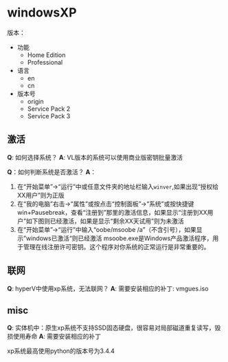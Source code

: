 # windowsXP


版本：
* 功能
  * Home Edition
  * Professional
* 语言
  * en
  * cn
* 版本号
  * origin
  * Service Pack 2
  * Service Pack 3


## 激活
**Q**: 如何选择系统？
**A**: VL版本的系统可以使用商业版密钥批量激活


**Q**：如何判断系统是否激活？
**A**：

1. 在“开始菜单”→“运行”中或任意文件夹的地址栏输入`winver`,如果出现“授权给XX用户”则为正版
2. 在“我的电脑”右击→“属性”或按点击“控制面板”→“系统”或按快捷键win+Pausebreak，查看“注册到”那里的激活信息，如果显示“注册到XX用户”如下图则已经激活，如果是显示“剩余XX天试用”则为未激活
3. 在“开始菜单”→“运行”中输入“oobe/msoobe /a”（不含引号），如果显示”windows已激活“则已经激活
msoobe.exe是Windows产品激活程序，用于管理在线注册许可密钥。这个程序对你系统的正常运行是非常重要的。

## 联网
**Q**: hyperV中使用xp系统，无法联网？
**A**: 需要安装相应的补丁: vmgues.iso

## misc



**Q**: 实体机中：原生xp系统不支持SSD固态硬盘，很容易对局部磁道重复读写，毁损使用寿命
**A**: 需要安装相应的补丁

xp系统最高使用python的版本号为3.4.4

